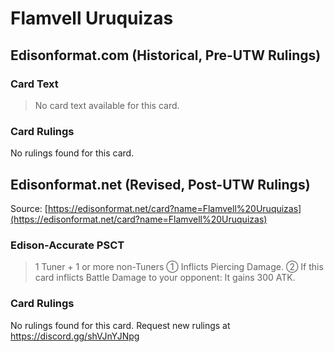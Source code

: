 # Flamvell Uruquizas

## Edisonformat.com (Historical, Pre-UTW Rulings)

### Card Text

> No card text available for this card.

### Card Rulings

No rulings found for this card.

## Edisonformat.net (Revised, Post-UTW Rulings)

Source: [https://edisonformat.net/card?name=Flamvell%20Uruquizas](https://edisonformat.net/card?name=Flamvell%20Uruquizas)

### Edison-Accurate PSCT

> 1 Tuner + 1 or more non-Tuners
> ① Inflicts Piercing Damage.
> ② If this card inflicts Battle Damage to your opponent: It gains 300 ATK.

### Card Rulings

No rulings found for this card. Request new rulings at https://discord.gg/shVJnYJNpg
            